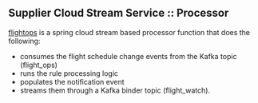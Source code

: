 ## Supplier Cloud Stream Service :: Processor

[flightops](./) is a spring cloud stream based processor function that does the following: 

* consumes the flight schedule change events from the Kafka topic (flight_ops) 
* runs the rule processing logic 
* populates the notification event 
* streams them through a Kafka binder topic (flight_watch).
